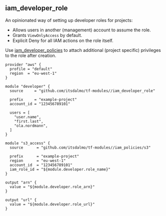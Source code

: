 ## iam\_developer\_role

An opinionated way of setting up developer roles for projects:

- Allows users in another (management) account to assume the role.
- Grants `ViewOnlyAccess` by default.
- Explicit Deny for all IAM actions on the role itself.

Use [iam\_developer\_policies](../iam_developer_policies/readme.md) to attach
additional (project specific) privileges to the role after creation.

```hcl
provider "aws" {
  profile = "default"
  region  = "eu-west-1"
}

module "developer" {
  source     = "github.com/itsdalmo/tf-modules//iam_developer_role"

  prefix     = "example-project"
  account_id = "123456789101"

  users = [
    "user.name",
    "first.last",
    "ola.nordmann",
  ]
}

module "s3_access" {
  source      = "github.com/itsdalmo/tf-modules//iam_policies/s3"

  prefix      = "example-project"
  region      = "eu-west-1"
  account_id  = "123456789101"
  iam_role_id = "${module.developer.role_name}"
}

output "arn" {
  value = "${module.developer.role_arn}"
}

output "url" {
  value = "${module.developer.role_url}"
}
```
